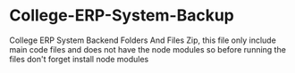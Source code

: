# College-ERP-System-Backup
College  ERP System Backend Folders And Files Zip,
this file only include main code files and does not have the node modules so before running the files don't forget install node modules
